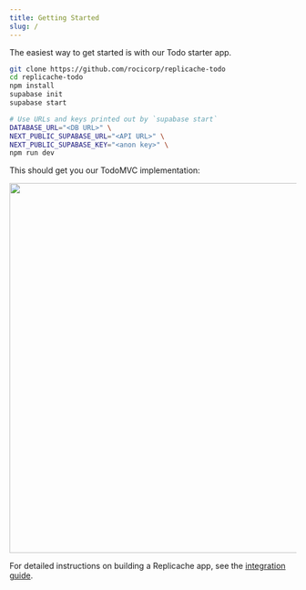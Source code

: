 ```yaml
---
title: Getting Started
slug: /
---
```


The easiest way to get started is with our Todo starter app.

```bash
git clone https://github.com/rocicorp/replicache-todo
cd replicache-todo
npm install
supabase init
supabase start

# Use URLs and keys printed out by `supabase start`
DATABASE_URL="<DB URL>" \
NEXT_PUBLIC_SUPABASE_URL="<API URL>" \
NEXT_PUBLIC_SUPABASE_KEY="<anon key>" \
npm run dev
```

This should get you our TodoMVC implementation:

<p class="text--center">
  <img src="/img/setup/todo.webp" width="650"/>
</p>

For detailed instructions on building a Replicache app, see the [integration guide](/guide/intro).
